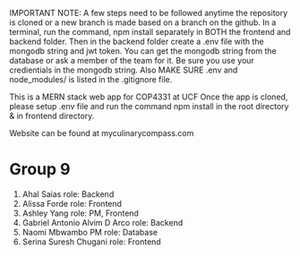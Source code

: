 IMPORTANT NOTE: A few steps need to be followed anytime the repository is cloned or a new branch is made based on a branch on the github.
  In a terminal, run the command, npm install separately in BOTH the frontend and backend folder. 
  Then in the backend folder create a .env file with the mongodb string and jwt token. You can get the mongodb string from the database or ask a member of the team for it.
  Be sure you use your credientials in the mongodb string. Also MAKE SURE .env and node_modules/ is listed in the .gitignore file.

This is a MERN stack web app for COP4331 at UCF
Once the app is cloned, please setup .env file and run the command npm install in the root directory & in frontend directory.

Website can be found at myculinarycompass.com

# Group 9

1. Ahal Saias role: Backend
2. Alissa Forde role: Frontend
3. Ashley Yang role: PM, Frontend
4. Gabriel Antonio Alvim D Arco role: Backend
5. Naomi Mbwambo PM role: Database
6. Serina Suresh Chugani role: Frontend


